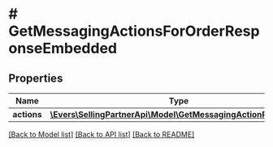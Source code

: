 # # GetMessagingActionsForOrderResponseEmbedded

## Properties

Name | Type | Description | Notes
------------ | ------------- | ------------- | -------------
**actions** | [**\Evers\SellingPartnerApi\Model\GetMessagingActionResponse[]**](GetMessagingActionResponse.md) |  |

[[Back to Model list]](../../README.md#models) [[Back to API list]](../../README.md#endpoints) [[Back to README]](../../README.md)
